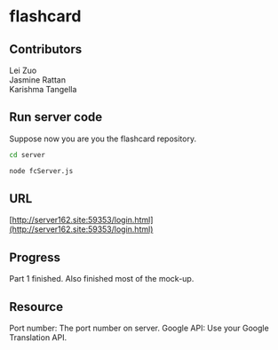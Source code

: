 # flashcard

## Contributors
Lei Zuo  
Jasmine Rattan  
Karishma Tangella

## Run server code

Suppose now you are you the flashcard repository. 

```bash
cd server
```

```bash
node fcServer.js
```

## URL

[http://server162.site:59353/login.html](http://server162.site:59353/login.html)

## Progress
Part 1 finished. Also finished most of the mock-up. 


## Resource

Port number: The port number on server.
Google API: Use your Google Translation API.



